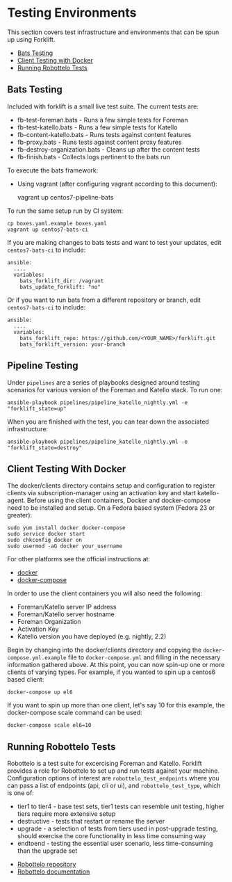# Testing Environments

This section covers test infrastructure and environments that can be spun up using Forklift.

 * [Bats Testing](#bats-testing)
 * [Client Testing with Docker](#client-testing-with-docker)
 * [Running Robottelo Tests](#running-robottelo-tests)

## Bats Testing

Included with forklift is a small live test suite.  The current tests are:

  * fb-test-foreman.bats - Runs a few simple tests for Foreman
  * fb-test-katello.bats - Runs a few simple tests for Katello
  * fb-content-katello.bats - Runs tests against content features
  * fb-proxy.bats - Runs tests against content proxy features
  * fb-destroy-organization.bats - Cleans up after the content tests
  * fb-finish.bats - Collects logs pertinent to the bats run

To execute the bats framework:

 * Using vagrant (after configuring vagrant according to this document):

    vagrant up centos7-pipeline-bats

To run the same setup run by CI system:

    cp boxes.yaml.example boxes.yaml
    vagrant up centos7-bats-ci

If you are making changes to bats tests and want to test your updates, edit `centos7-bats-ci` to include:

    ansible:
      ....
      variables:
        bats_forklift_dir: /vagrant
        bats_update_forklift: "no"

Or if you want to run bats from a different repository or branch, edit `centos7-bats-ci` to include:

    ansible:
      ....
      variables:
        bats_forklift_repo: https://github.com/<YOUR_NAME>/forklift.git
        bats_forklift_version: your-branch

## Pipeline Testing

Under `pipelines` are a series of playbooks designed around testing scenarios for various version of the Foreman and Katello stack. To run one:

    ansible-playbook pipelines/pipeline_katello_nightly.yml -e "forklift_state=up"

When you are finished with the test, you can tear down the associated infrastructure:

    ansible-playbook pipelines/pipeline_katello_nightly.yml -e "forklift_state=destroy"

## Client Testing With Docker

The docker/clients directory contains setup and configuration to register clients via subscription-manager using an activation key and start katello-agent. Before using the client containers, Docker and docker-compose need to be installed and setup. On a Fedora based system (Fedora 23 or greater):

```
sudo yum install docker docker-compose
sudo service docker start
sudo chkconfig docker on
sudo usermod -aG docker your_username
```

For other platforms see the official instructions at:

 * [docker](https://docs.docker.com/installation/)
 * [docker-compose](https://docs.docker.com/compose/install/)

In order to use the client containers you will also need the following:

 * Foreman/Katello server IP address
 * Foreman/Katello server hostname
 * Foreman Organization
 * Activation Key
 * Katello version you have deployed (e.g. nightly, 2.2)

Begin by changing into the docker/clients directory and copying the `docker-compose.yml.example` file to `docker-compose.yml` and filling in the necessary information gathered above. At this point, you can now spin-up one or more clients of varying types. For example, if you wanted to spin up a centos6 based client:

```
docker-compose up el6
```

If you want to spin up more than one client, let's say 10 for this example, the docker-compose scale command can be used:

```
docker-compose scale el6=10
```

## Running Robottelo Tests

Robottelo is a test suite for excercising Foreman and Katello. Forklift provides a role for Robottelo to set up and run tests against your machine. Configuration options of interest are `robottelo_test_endpoints` where you can pass a list of endpoints (api, cli or ui), and `robottelo_test_type`, which is one of:

- tier1 to tier4 - base test sets, tier1 tests can resemble unit testing, higher tiers require more extensive setup
- destructive - tests that restart or rename the server
- upgrade - a selection of tests from tiers used in post-upgrade testing, should exercise the core functionality in less time consuming way
- endtoend - testing the essential user scenario, less time-consuming than the upgrade set

 * [Robottelo repository](https://github.com/SatelliteQE/robottelo)
 * [Robottelo documentation](https://robottelo.readthedocs.io/en/latest/)
